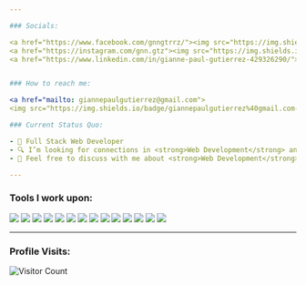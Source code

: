 ```yaml
---

### Socials:

<a href="https://www.facebook.com/gnngtrrz/"><img src="https://img.shields.io/badge/FACEBOOK-blue?style=for-the-badge&logo=facebook&logoColor=white&labelColor=blue"></a>
<a href="https://instagram.com/gnn.gtz"><img src="https://img.shields.io/badge/instagram-hotpink?style=for-the-badge&logo=instagram&logoColor=white&labelColor=hotpink"></a>
<a href="https://www.linkedin.com/in/gianne-paul-gutierrez-429326290/"><img src="https://img.shields.io/badge/linkedin-navy?style=for-the-badge&logo=linkedin&logoColor=white&labelColor=navy"></a> <a href="https://gnngtrrz.github.io/web-portfolio/"><img src="https://img.shields.io/badge/My%20Portfolio-white?style=for-the-badge&logo=github&logoColor=black&labelColor=white"></a>


### How to reach me:

<a href="mailto: giannepaulgutierrez@gmail.com">
<img src="https://img.shields.io/badge/giannepaulgutierrez%40gmail.com-orange?style=for-the-badge&logo=gmail&logoColor=white&labelColor=orange"></a>

### Current Status Quo:

- 💼 Full Stack Web Developer
- 🔍 I’m looking for connections in <strong>Web Development</strong> and <strong> Software Engineering</strong> Industry.
- 💬 Feel free to discuss with me about <strong>Web Development</strong> and <strong>Software Engineering</strong>.

---
```


### Tools I work upon:

<img src="https://img.shields.io/badge/html5-%23E34F26.svg?style=for-the-badge&logo=html5&logoColor=white"> <img src="https://img.shields.io/badge/css3%20-%2314354C.svg?&style=for-the-badge&logo=css3&logoColor=white"> <img src="https://img.shields.io/badge/javascript%20-%23323330.svg?&style=for-the-badge&logo=javascript&logoColor=%23F7DF1E"> <img src="https://img.shields.io/badge/react-%2320232a.svg?style=for-the-badge&logo=react&logoColor=%2361DAFB"> <img src="https://img.shields.io/badge/Babel-F9DC3e?style=for-the-badge&logo=babel&logoColor=black"> <img src="https://img.shields.io/badge/node.js%20-%23008CC1.svg?&style=for-the-badge&logo=node.js&logoColor=white"> <img src="https://img.shields.io/badge/mongodb%20-%2347A248svg?&style=for-the-badge&logo=mongodb&logoColor=white"> <img src="https://img.shields.io/badge/git%20-%23F05032.svg?&style=for-the-badge&logo=git&logoColor=white"/> <img src="http://img.shields.io/badge/-VS%20Code-000000?style=for-the-badge&logo=Visual-studio-code&logoColor=blue"> <img src="https://img.shields.io/badge/Canva-%2300C4CC.svg?style=for-the-badge&logo=Canva&logoColor=white"> <img src="https://img.shields.io/badge/figma-%23F24E1E.svg?style=for-the-badge&logo=figma&logoColor=white"> <img src="https://img.shields.io/badge/bootstrap-darkviolet?style=for-the-badge&logo=bootstrap&logoColor=white&labelColor=darkviolet"> <img src="https://img.shields.io/badge/EXPRESS-white?style=for-the-badge&logo=express&logoColor=black&labelColor=white"> <img src="https://img.shields.io/badge/TypeScript-007ACC?style=for-the-badge&logo=typescript&logoColor=white">

[//]: <> (Credits: gnngtrrz)
[//]: <> (Credits: Last edited on: 12/11/23)

---

### Profile Visits:

![Visitor Count](https://profile-counter.glitch.me/{gnngtrrz}/count.svg)
